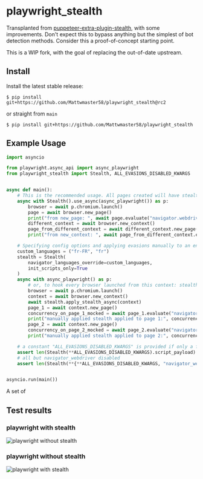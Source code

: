 # playwright_stealth

Transplanted from [puppeteer-extra-plugin-stealth](https://github.com/berstend/puppeteer-extra/tree/master/packages/puppeteer-extra-plugin-stealth), with some improvements. Don't expect this to bypass anything but the simplest of bot detection methods. Consider this a proof-of-concept starting point.

This is a WIP fork, with the goal of replacing the out-of-date upstream.

## Install

Install the latest stable release:
```
$ pip install git+https://github.com/Mattwmaster58/playwright_stealth@rc2
```
or straight from `main`
```
$ pip install git+https://github.com/Mattwmaster58/playwright_stealth
```

## Example Usage

```python
import asyncio

from playwright.async_api import async_playwright
from playwright_stealth import Stealth, ALL_EVASIONS_DISABLED_KWARGS


async def main():
    # This is the recommended usage. All pages created will have stealth applied:
    async with Stealth().use_async(async_playwright()) as p:
        browser = await p.chromium.launch()
        page = await browser.new_page()
        print("from new_page: ", await page.evaluate("navigator.webdriver"))
        different_context = await browser.new_context()
        page_from_different_context = await different_context.new_page()
        print("from new_context: ", await page_from_different_context.evaluate("navigator.webdriver"))

    # Specifying config options and applying evasions manually to an entire context:
    custom_languages = ("fr-FR", "fr")
    stealth = Stealth(
        navigator_languages_override=custom_languages,
        init_scripts_only=True
    )
    async with async_playwright() as p:
        # or, to hook every browser launched from this context: stealth.hook_playwright_context(p)
        browser = await p.chromium.launch()
        context = await browser.new_context()
        await stealth.apply_stealth_async(context)
        page_1 = await context.new_page()
        concurrency_on_page_1_mocked = await page_1.evaluate("navigator.languages") == custom_languages
        print("manually applied stealth applied to page 1:", concurrency_on_page_1_mocked)
        page_2 = await context.new_page()
        concurrency_on_page_2_mocked = await page_2.evaluate("navigator.languages") == custom_languages
        print("manually applied stealth applied to page 2:", concurrency_on_page_2_mocked)

    # a constant "ALL_EVASIONS_DISABLED_KWARGS" is provided if only a few evasions are desired:
    assert len(Stealth(**ALL_EVASIONS_DISABLED_KWARGS).script_payload) == 0
    # all but navigator_webdriver disabled
    assert len(Stealth(**{**ALL_EVASIONS_DISABLED_KWARGS, "navigator_webdriver": True}).script_payload) > 0


asyncio.run(main())
```
A set of 
## Test results

### playwright with stealth

![playwright without stealth](./images/example_with_stealth.png)

### playwright without stealth

![playwright with stealth](./images/example_without_stealth.png)
